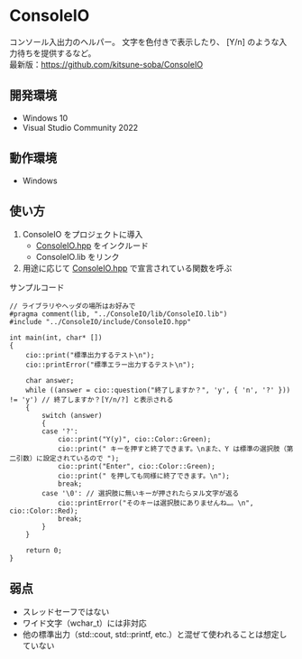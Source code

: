 # ConsoleIO
コンソール入出力のヘルパー。
文字を色付きで表示したり、<question> [Y/n] のような入力待ちを提供するなど。  
最新版：https://github.com/kitsune-soba/ConsoleIO

## 開発環境
- Windows 10
- Visual Studio Community 2022

## 動作環境
- Windows

## 使い方
1. ConsoleIO をプロジェクトに導入
	- [ConsoleIO.hpp](ConsoleIO/ConsoleIO.hpp) をインクルード
	- ConsoleIO.lib をリンク
1. 用途に応じて [ConsoleIO.hpp](ConsoleIO/ConsoleIO.hpp) で宣言されている関数を呼ぶ

サンプルコード
```
// ライブラリやヘッダの場所はお好みで
#pragma comment(lib, "../ConsoleIO/lib/ConsoleIO.lib")
#include "../ConsoleIO/include/ConsoleIO.hpp"

int main(int, char* [])
{
	cio::print("標準出力するテスト\n");
	cio::printError("標準エラー出力するテスト\n");

	char answer;
	while ((answer = cio::question("終了しますか？", 'y', { 'n', '?' })) != 'y') // 終了しますか？[Y/n/?] と表示される
	{
		switch (answer)
		{
		case '?':
			cio::print("Y(y)", cio::Color::Green);
			cio::print(" キーを押すと終了できます。\nまた、Y は標準の選択肢（第二引数）に設定されているので ");
			cio::print("Enter", cio::Color::Green);
			cio::print(" を押しても同様に終了できます。\n");
			break;
		case '\0': // 選択肢に無いキーが押されたらヌル文字が返る
			cio::printError("そのキーは選択肢にありませんね…。\n", cio::Color::Red);
			break;
		}
	}

	return 0;
}
```

## 弱点
- スレッドセーフではない
- ワイド文字（wchar_t）には非対応
- 他の標準出力（std::cout, std::printf, etc.）と混ぜて使われることは想定していない
